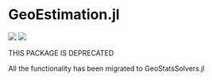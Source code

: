 # GeoEstimation.jl

[![][build-img]][build-url] [![][codecov-img]][codecov-url]

THIS PACKAGE IS DEPRECATED

All the functionality has been migrated to GeoStatsSolvers.jl

[build-img]: https://img.shields.io/github/workflow/status/JuliaEarth/GeoEstimation.jl/CI?style=flat-square
[build-url]: https://github.com/JuliaEarth/GeoEstimation.jl/actions

[codecov-img]: https://codecov.io/gh/JuliaEarth/GeoEstimation.jl/branch/master/graph/badge.svg
[codecov-url]: https://codecov.io/gh/JuliaEarth/GeoEstimation.jl
